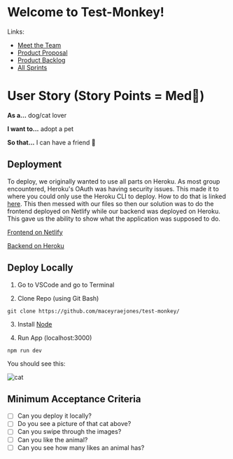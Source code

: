 # Welcome to Test-Monkey!
Links:
- [Meet the Team](https://github.com/maceyraejones/test-monkey/wiki) 
- [Product Proposal](https://github.com/maceyraejones/test-monkey/wiki/Product-Proposal) 
- [Product Backlog](https://github.com/maceyraejones/test-monkey/projects/1) 
- [All Sprints](https://github.com/maceyraejones/test-monkey/milestones) 

# User Story (Story Points = Med👕)
**As a...** dog/cat lover

**I want to...** adopt a pet

**So that...** I can have a friend 🥰

## Deployment

To deploy, we originally wanted to use all parts on Heroku. As most group encountered, Heroku's OAuth was having security issues. This made it to where you could only use the Heroku CLI to deploy. How to do that is linked [here](https://devcenter.heroku.com/articles/git#:~:text=The%20heroku%20create%20CLI%20command,remote%20for%20your%20local%20repository.). This then messed with our files so then our solution was to do the frontend deployed on Netlify while our backend was deployed on Heroku. This gave us the ability to show what the application was supposed to do.

[Frontend on Netlify](https://sage-sprite-5d5582.netlify.app) 

[Backend on Heroku](https://damp-hollows-84185.herokuapp.com) 

## Deploy Locally

1. Go to VSCode and go to Terminal

2. Clone Repo (using Git Bash)

` git clone https://github.com/maceyraejones/test-monkey/ ` 

3. Install [Node](https://nodejs.org/en/download/)

4. Run App (localhost:3000)

` npm run dev `

You should see this:

![cat](https://user-images.githubusercontent.com/89227313/160014356-1c8e5358-4574-47b8-8119-5d1cf320ce2b.png)



## Minimum Acceptance Criteria
- [ ] Can you deploy it locally?
- [ ] Do you see a picture of that cat above?
- [ ] Can you swipe through the images?
- [ ] Can you like the animal?
- [ ] Can you see how many likes an animal has?
